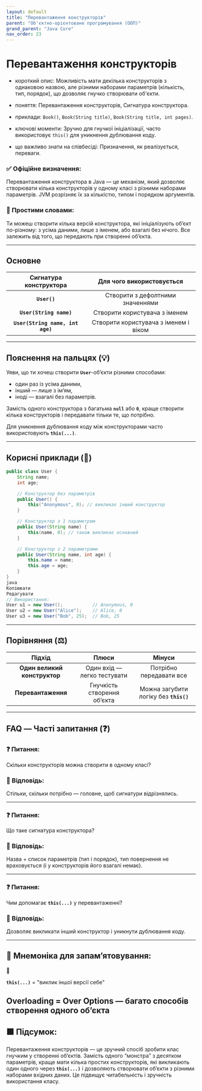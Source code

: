 ```yaml
---
layout: default
title: "Перевантаження конструкторів"
parent: "Об'єктно-орієнтоване програмування (ООП)"
grand_parent: "Java Core"
nav_order: 23
---
```


# Перевантаження конструкторів

* короткий опис: Можливість мати декілька конструкторів з однаковою назвою, але різними наборами параметрів (кількість, тип, порядок), що дозволяє гнучко створювати об'єкти.

* поняття: Перевантаження конструкторів, Сигнатура конструктора.

* приклади: `Book()`, `Book(String title)`, `Book(String title, int pages)`.

* ключові моменти: Зручно для гнучкої ініціалізації, часто використовує `this()` для уникнення дублювання коду.

* що важливо знати на співбесіді: Призначення, як реалізується, переваги.

### **✅ Офіційне визначення:**

Перевантаження конструктора в Java — це механізм, який дозволяє створювати кілька конструкторів у одному класі з різними наборами параметрів. JVM розрізняє їх за кількістю, типом і порядком аргументів.

### **🧠 Простими словами:**

Ти можеш створити кілька версій конструктора, які ініціалізують об’єкт по-різному: з усіма даними, лише з іменем, або взагалі без нічого. Все залежить від того, що передають при створенні об’єкта.

---

## **Основне**

| Сигнатура конструктора | Для чого використовується |
| :---: | :---: |
| **`User()`** | Створити з дефолтними значеннями |
| **`User(String name)`** | Створити користувача з іменем |
| **`User(String name, int age)`** | Створити користувача з іменем і віком |

---

## **Пояснення на пальцях (💡)**

Уяви, що ти хочеш створити **`User`**\-об’єкти різними способами:

* один раз із усіма даними,
* інший — лише з ім’ям,
* іноді — взагалі без параметрів.

Замість одного конструктора з багатьма **`null`** або **`0`**, краще створити кілька конструкторів і передавати тільки те, що потрібно.

Для уникнення дублювання коду між конструкторами часто використовують **`this(...)`**.

---

## **Корисні приклади (🧪)**

```java
public class User {
    String name;
    int age;

    // Конструктор без параметрів
    public User() {
        this("Anonymous", 0); // викликає інший конструктор
    }

    // Конструктор з 1 параметром
    public User(String name) {
        this(name, 0); // також викликає основний
    }

    // Конструктор з 2 параметрами
    public User(String name, int age) {
        this.name = name;
        this.age = age;
    }
}
java
Копіювати
Редагувати
// Використання:
User u1 = new User();           // Anonymous, 0
User u2 = new User("Alice");    // Alice, 0
User u3 = new User("Bob", 25);  // Bob, 25
```

---

## **Порівняння (⚖️)**

| Підхід | Плюси | Мінуси |
| :---: | :---: | :---: |
| **Один великий конструктор** | Один вхід — легко тестувати | Потрібно передавати все |
| **Перевантаження** | Гнучкість створення об’єкта | Можна загубити логіку без **`this()`** |

---

## **FAQ — Часті запитання (❓)**

### **❓ Питання:**

 Скільки конструкторів можна створити в одному класі?  

### **💬 Відповідь:**

 Стільки, скільки потрібно — головне, щоб сигнатури відрізнялись.

---

### **❓ Питання:**

 Що таке сигнатура конструктора?  

### **💬 Відповідь:**

 Назва \+ список параметрів (тип і порядок), тип повернення не враховується (і у конструкторів його взагалі немає).

---

### **❓ Питання:**

 Чим допомагає **`this(...)`** у перевантаженні?  

### **💬 Відповідь:**

 Дозволяє викликати інший конструктор і уникнути дублювання коду.

---

## **🧠 Мнемоніка для запам’ятовування:**

📘

**`this(...)`** \= "виклик іншої версії себе"

Overloading \= Over Options — багато способів створення одного об’єкта
---

## **🟩 Підсумок:**

Перевантаження конструкторів — це зручний спосіб зробити клас гнучким у створенні об’єктів. Замість одного “монстра” з десятком параметрів, краще мати кілька простих конструкторів, які викликають один одного через **`this(...)`** і дозволяють створювати об’єкти з різними наборами вхідних даних. Це підвищує читабельність і зручність використання класу.

